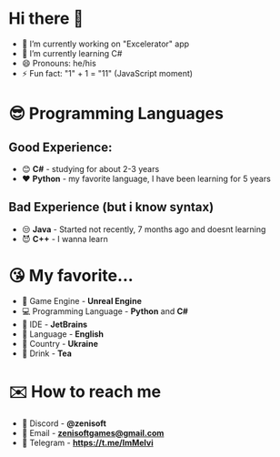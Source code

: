 # Hi there 👋

<!--
**TimurSl/TimurSl** is a ✨ _special_ ✨ repository because its `README.md` (this file) appears on your GitHub profile.

Here are some ideas to get you started:
-->


- 🔭 I’m currently working on "Excelerator" app
- 🌱 I’m currently learning C#
- 😄 Pronouns: he/his
- ⚡ Fun fact: "1" + 1 = "11" (JavaScript moment)

# 😎 Programming Languages
## Good Experience:
 - 😊 **C#**  - studying for about 2-3 years 
 - ❤️ **Python** - my favorite language, I have been learning for 5 years
## Bad Experience (but i know syntax) 
 - 😒 **Java** - Started not recently, 7 months ago and doesnt learning
 - 😈 **С++** - I wanna learn

# 😘 My favorite...

 - 👾 Game Engine - **Unreal Engine**
 - 💻 Programming Language - **Python** and **C#**
 - 🤖 IDE - **JetBrains**
 - 🧐 Language - **English**
 - 💙 Country - **Ukraine**
 - 🍵 Drink - **Tea**

# ✉️ How to reach me

 - 📱 Discord - **@zenisoft**
 - 📧 Email - **zenisoftgames@gmail.com**
 - 📲 Telegram - **https://t.me/ImMelvi**

